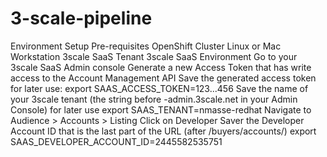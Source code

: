 # 3-scale-pipeline
Environment Setup
Pre-requisites
OpenShift Cluster
Linux or Mac Workstation
3scale SaaS Tenant
3scale SaaS Environment
Go to your 3scale SaaS Admin console
Generate a new Access Token that has write access to the Account Management API
Save the generated access token for later use:
export SAAS_ACCESS_TOKEN=123...456
Save the name of your 3scale tenant (the string before -admin.3scale.net in your Admin Console) for later use
export SAAS_TENANT=nmasse-redhat
Navigate to Audience > Accounts > Listing
Click on Developer
Saver the Developer Account ID that is the last part of the URL (after /buyers/accounts/)
export SAAS_DEVELOPER_ACCOUNT_ID=2445582535751
